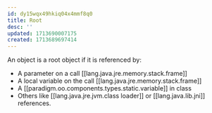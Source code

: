 ```yaml
---
id: dy15wqx49hkiq04x4mmf8q0
title: Root
desc: ''
updated: 1713690007175
created: 1713689697414
---
```


An object is a root object if it is referenced by:

- A parameter on a call [[lang.java.jre.memory.stack.frame]]
- A local variable on the call [[lang.java.jre.memory.stack.frame]]
- A [[paradigm.oo.components.types.static.variable]] in class
- Others like [[lang.java.jre.jvm.class loader]] or [[lang.java.lib.jni]] references.
